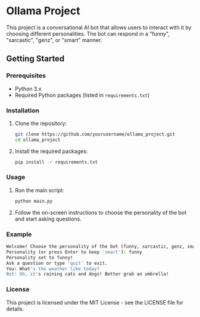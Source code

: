 # Ollama Project

This project is a conversational AI bot that allows users to interact with it by choosing different personalities. The bot can respond in a "funny", "sarcastic", "genz", or "smart" manner.

## Getting Started

### Prerequisites

- Python 3.x
- Required Python packages (listed in `requirements.txt`)

### Installation

1. Clone the repository:
    ```sh
    git clone https://github.com/yourusername/ollama_project.git
    cd ollama_project
    ```

2. Install the required packages:
    ```sh
    pip install -r requirements.txt
    ```

### Usage

1. Run the main script:
    ```sh
    python main.py
    ```

2. Follow the on-screen instructions to choose the personality of the bot and start asking questions.

### Example

```sh
Welcome! Choose the personality of the bot (funny, sarcastic, genz, smart):
Personality (or press Enter to keep 'smart'): funny
Personality set to funny!
Ask a question or type 'quit' to exit.
You: What's the weather like today?
Bot: Oh, it's raining cats and dogs! Better grab an umbrella!

```

### License

This project is licensed under the MIT License - see the LICENSE file for details.
